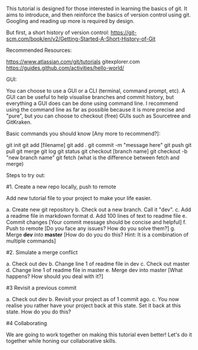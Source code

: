This tutorial is designed for those interested in learning the basics of git. It aims to introduce, and then reinforce the basics of version control using git. Googling and reading up more is required by design.

But first, a short history of version control:
https://git-scm.com/book/en/v2/Getting-Started-A-Short-History-of-Git

Recommended Resources:

https://www.atlassian.com/git/tutorials
gitexplorer.com
https://guides.github.com/activities/hello-world/

GUI:

You can choose to use a GUI or a CLI (terminal, command prompt, etc). A GUI can be useful to help visualise branches and commit history, but everything a GUI does can be done using command line. I recommend using the command line as far as possible because it is more precise and "pure", but you can choose to checkout (free) GUIs such as Sourcetree and GitKraken.

Basic commands you should know [Any more to recommend?]:

git init 
git add [filename]
git add .
git commit -m "message here"
git push
git pull
git merge
git log 
git status 
git checkout [branch name]
git checkout -b "new branch name"
git fetch (what is the difference between fetch and merge)

Steps to try out:

#1. Create a new repo locally, push to remote

Add new tutorial file to your project to make your life easier.

a. Create new git repository
b. Check out a new branch. Call it "dev".
c. Add a readme file in markdown format
d. Add 100 lines of text to readme file
e. Commit changes [Your commit message should be concise and helpful]
f. Push to remote [Do you face any issues? How do you solve them?]
g. Merge **dev** *into* **master** [How do do you do this? Hint: It is a combination of multiple commands]

#2. Simulate a merge conflict

a. Check out dev
b. Change line 1 of readme file in dev
c. Check out master
d. Change line 1 of readme file in master
e. Merge dev into master [What happens? How should you deal with it?]

#3 Revisit a previous commit 

a. Check out dev
b. Revisit your project as of 1 commit ago.
c. You now realise you rather have your project back at this state. Set it back at this state. How do you do this?

#4 Collaborating

We are going to work together on making this tutorial even better! Let's do it together while honing our collaborative skills.











